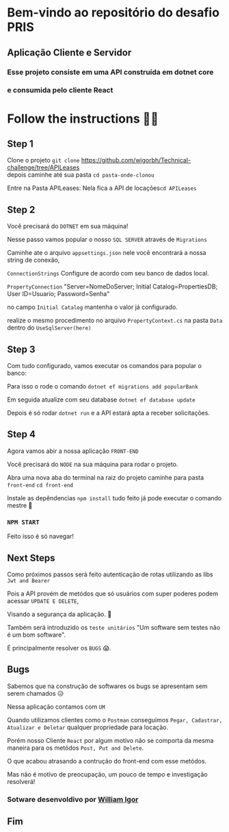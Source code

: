 # Bem-vindo ao repositório do desafio PRIS 

##  Aplicação Cliente e Servidor

### Esse projeto consiste em uma API construída em dotnet core
### e consumida pelo cliente React

# Follow the instructions 💪🏽

## Step 1

Clone o projeto 
`git clone`  https://github.com/wigorbh/Technical-challenge/tree/APILeases                                    
depois caminhe até sua pasta `cd pasta-onde-clonou`

Entre na Pasta APILeases: Nela fica a API de locações`cd APILeases`

## Step 2

Você precisará do `DOTNET` em sua máquina!

Nesse passo vamos popular o nosso `SQL SERVER` através de `Migrations`

Caminhe ate o arquivo `appsettings.json` nele você encontrará a nossa string de conexão,

`ConnectionStrings` Configure de acordo com seu banco de dados local.       

`PropertyConnection` "Server=NomeDoServer; Initial Catalog=PropertiesDB; User ID=Usuario; Password=Senha"   

 no campo `Initial Catalog` mantenha o valor já configurado.
 
 realize o mesmo procedimento no arquivo `PropertyContext.cs` na pasta `Data` dentro do `UseSqlServer(here)`


## Step 3

Com tudo configurado, vamos executar os comandos para popular o banco:

Para isso o rode o comando `dotnet ef migrations add popularBank`

Em seguida atualize com seu database `dotnet ef database update`

Depois é só rodar `dotnet run` e a API estará apta a receber solicitações.

## Step 4

Agora vamos abir a nossa aplicação `FRONT-END`

Você precisará do `NODE` na sua máquina para rodar o projeto.

Abra uma nova aba do terminal na raiz do projeto caminhe para pasta `front-end` `cd front-end`

Instale as depêndencias `npm install` tudo feito já pode executar o comando mestre 🧙

### `NPM START`

Feito isso é só navegar!


## Next Steps

Como próximos passos será feito autenticação de rotas utilizando as libs `Jwt and Bearer`                      

Pois a API provém de metódos que só usuários com super poderes podem acessar  `UPDATE E DELETE`,

Visando a segurança da aplicação. 🙂

Também será introduzido os `teste unitários` "Um software sem testes não é um bom software".

É principalmente resolver os `BUGS` 😱.

## Bugs

Sabemos que na construção de softwares os bugs se apresentam sem serem chamados 😥

Nessa aplicação contamos com `UM`

Quando utilizamos clientes como o `Postman` conseguimos `Pegar, Cadastrar, Atualizar e Deletar` qualquer propriedade para locação.

Porém nosso Cliente `React` por algum motivo não se comporta da mesma maneira para os metódos `Post, Put and Delete`. 

O que acabou atrasando a contrução do front-end com esse metódos.

Mas não é motivo de preocupação, um pouco de tempo e investigação resolverá!

### Sotware desenvoldivo por <a href="https://www.linkedin.com/in/williamigor/">William Igor </a>

## Fim







